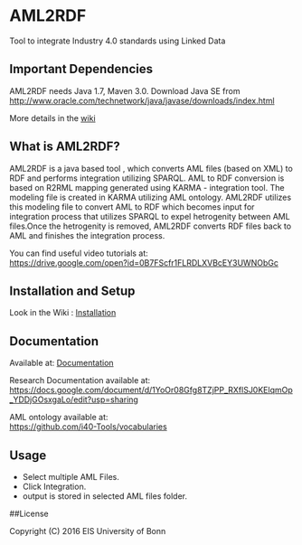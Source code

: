 # AML2RDF   
Tool to integrate Industry 4.0 standards using Linked Data


## Important Dependencies

AML2RDF needs Java 1.7, Maven 3.0. Download Java SE from  
http://www.oracle.com/technetwork/java/javase/downloads/index.html

More details in the [wiki](https://github.com/i40-Tools/AML2RDF/wiki)

## What is AML2RDF?

AML2RDF is a java based tool , which converts AML files (based on XML) to RDF and performs integration utilizing SPARQL. AML to RDF conversion is based on R2RML mapping generated using KARMA - integration tool. The modeling file is created in KARMA utilizing AML ontology. AML2RDF utilizes this modeling file to convert AML to RDF which becomes input for integration process that utilizes SPARQL to expel hetrogenity between AML files.Once the hetrogenity is removed, AML2RDF converts RDF files back to AML and finishes the integration process.

You can find useful video tutorials at:   
https://drive.google.com/open?id=0B7FScfr1FLRDLXVBcEY3UWNObGc


## Installation and Setup  

Look in the Wiki : [Installation](https://github.com/i40-Tools/AML2RDF/wiki/Installation%3A-Source-Code)

## Documentation  

Available at: [Documentation](documentation/)

Research Documentation available at:   
https://docs.google.com/document/d/1YoOr08Gfg8TZjPP_RXflSJ0KElqmOp_YDDjGOsxgaLo/edit?usp=sharing

AML ontology available at:  
https://github.com/i40-Tools/vocabularies

## Usage  

* Select multiple AML Files.
* Click Integration.
* output is stored in selected AML files folder.


##License

Copyright (C) 2016 EIS University of Bonn
